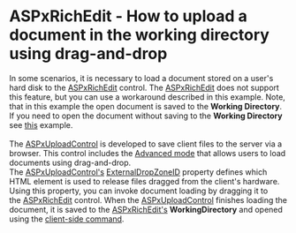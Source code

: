 # ASPxRichEdit - How to upload a document in the working directory using drag-and-drop


In some scenarios, it is necessary to load a document stored on a user's hard disk to the <a href="https://documentation.devexpress.com/AspNet/DevExpress.Web.ASPxRichEdit.ASPxRichEdit.class">ASPxRichEdit</a> control. The <a href="https://documentation.devexpress.com/AspNet/DevExpress.Web.ASPxRichEdit.ASPxRichEdit.class">ASPxRichEdit</a> does not support this feature, but you can use a workaround described in this example. Note, that in this example the open document is saved to the <strong>Working Directory</strong>. If you need to open the document without saving to the <strong>Working Directory</strong> see <a href="https://www.devexpress.com/Support/Center/Example/Details/T438419/aspxrichedit-how-to-open-a-document-using-drag-and-drop">this</a> example.<br><br>The <a href="https://documentation.devexpress.com/AspNet/DevExpress.Web.ASPxUploadControl.class">ASPxUploadControl</a> is developed to save client files to the server via a browser. This control includes the <a href="https://documentation.devexpress.com/AspNet/9886/ASP-NET-WebForms-Controls/File-Management/File-Upload/Concepts/Upload-Modes">Advanced mode</a> that allows users to load documents using drag-and-drop. The <a href="https://documentation.devexpress.com/AspNet/DevExpress.Web.ASPxUploadControl.class">ASPxUploadControl's</a> <a href="https://documentation.devexpress.com/AspNet/DevExpress.Web.UploadAdvancedModeSettings.ExternalDropZoneID.property">ExternalDropZoneID</a> property defines which HTML element is used to release files dragged from the client's hardware. Using this property, you can invoke document loading by dragging it to the <a href="https://documentation.devexpress.com/AspNet/DevExpress.Web.ASPxRichEdit.ASPxRichEdit.members">ASPxRichEdit</a> control. When the <a href="https://documentation.devexpress.com/AspNet/DevExpress.Web.ASPxUploadControl.class">ASPxUploadControl</a> finishes loading the document, it is saved to the <a href="https://documentation.devexpress.com/AspNet/DevExpress.Web.ASPxRichEdit.ASPxRichEdit.members">ASPxRichEdit's</a> <strong>WorkingDirectory</strong> and opened using the <a href="https://documentation.devexpress.com/AspNet/117668/ASP-NET-WebForms-Controls/Rich-Text-Editor/Concepts/Client-API/Client-Commands">client-side command</a>.

<br/>


